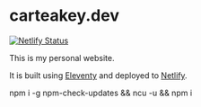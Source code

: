 # carteakey.dev

[![Netlify Status](https://api.netlify.com/api/v1/badges/08c07e6f-a368-433c-908f-be5c7b37c60e/deploy-status)](https://app.netlify.com/sites/starlit-brigadeiros-b87f35/deploys)

This is my personal website.

It is built using [Eleventy](https://www.11ty.dev/) and deployed to [Netlify](https://www.netlify.com/).

npm i -g npm-check-updates && ncu -u && npm i